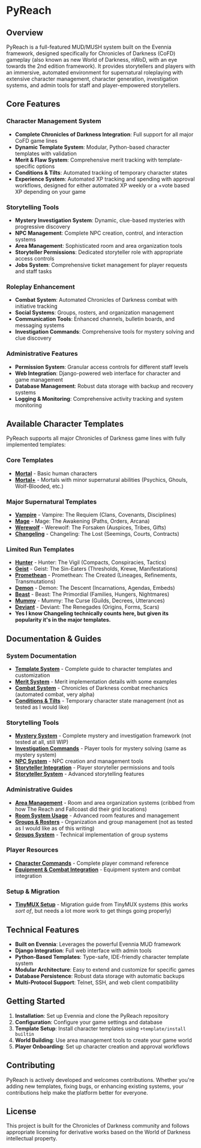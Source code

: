 # PyReach

## Overview

PyReach is a full-featured MUD/MUSH system built on the Evennia framework, designed specifically for Chronicles of Darkness (CoFD) gameplay (also known as new World of Darkness, nWoD, with an eye towards the 2nd edition framework). It provides storytellers and players with an immersive, automated environment for supernatural roleplaying with extensive character management, character generation, investigation systems, and admin tools for staff and player-empowered storytellers.

## Core Features

### **Character Management System**
- **Complete Chronicles of Darkness Integration**: Full support for all major CoFD game lines
- **Dynamic Template System**: Modular, Python-based character templates with validation
- **Merit & Flaw System**: Comprehensive merit tracking with template-specific options
- **Conditions & Tilts**: Automated tracking of temporary character states
- **Experience System**: Automated XP tracking and spending with approval workflows, designed for either automated XP weekly or a +vote based XP depending on your game

### **Storytelling Tools**
- **Mystery Investigation System**: Dynamic, clue-based mysteries with progressive discovery
- **NPC Management**: Complete NPC creation, control, and interaction systems
- **Area Management**: Sophisticated room and area organization tools
- **Storyteller Permissions**: Dedicated storyteller role with appropriate access controls
- **Jobs System**: Comprehensive ticket management for player requests and staff tasks

### **Roleplay Enhancement**
- **Combat System**: Automated Chronicles of Darkness combat with initiative tracking
- **Social Systems**: Groups, rosters, and organization management
- **Communication Tools**: Enhanced channels, bulletin boards, and messaging systems
- **Investigation Commands**: Comprehensive tools for mystery solving and clue discovery

### **Administrative Features**
- **Permission System**: Granular access controls for different staff levels
- **Web Integration**: Django-powered web interface for character and game management
- **Database Management**: Robust data storage with backup and recovery systems
- **Logging & Monitoring**: Comprehensive activity tracking and system monitoring

## Available Character Templates

PyReach supports all major Chronicles of Darkness game lines with fully implemented templates:

### **Core Templates**
- **[Mortal](https://github.com/soma-satoro/PyReach/blob/main/docs/TEMPLATE_SYSTEM_SUMMARY.md)** - Basic human characters
- **[Mortal+](https://github.com/soma-satoro/PyReach/blob/main/docs/TEMPLATE_SYSTEM_SUMMARY.md)** - Mortals with minor supernatural abilities (Psychics, Ghouls, Wolf-Blooded, etc.)

### **Major Supernatural Templates**
- **[Vampire](https://github.com/soma-satoro/PyReach/blob/main/docs/TEMPLATE_SYSTEM_SUMMARY.md)** - Vampire: The Requiem (Clans, Covenants, Disciplines)
- **[Mage](https://github.com/soma-satoro/PyReach/blob/main/docs/TEMPLATE_SYSTEM_SUMMARY.md)** - Mage: The Awakening (Paths, Orders, Arcana)
- **[Werewolf](https://github.com/soma-satoro/PyReach/blob/main/docs/TEMPLATE_SYSTEM_SUMMARY.md)** - Werewolf: The Forsaken (Auspices, Tribes, Gifts)
- **[Changeling](https://github.com/soma-satoro/PyReach/blob/main/docs/TEMPLATE_SYSTEM_SUMMARY.md)** - Changeling: The Lost (Seemings, Courts, Contracts)


### **Limited Run Templates**
- **[Hunter](https://github.com/soma-satoro/PyReach/blob/main/docs/TEMPLATE_SYSTEM_SUMMARY.md)** - Hunter: The Vigil (Compacts, Conspiracies, Tactics)
- **[Geist](https://github.com/soma-satoro/PyReach/blob/main/docs/TEMPLATE_SYSTEM_SUMMARY.md)** - Geist: The Sin-Eaters (Thresholds, Krewe, Manifestations)
- **[Promethean](https://github.com/soma-satoro/PyReach/blob/main/docs/TEMPLATE_SYSTEM_SUMMARY.md)** - Promethean: The Created (Lineages, Refinements, Transmutations)
- **[Demon](https://github.com/soma-satoro/PyReach/blob/main/docs/TEMPLATE_SYSTEM_SUMMARY.md)** - Demon: The Descent (Incarnations, Agendas, Embeds)
- **[Beast](https://github.com/soma-satoro/PyReach/blob/main/docs/TEMPLATE_SYSTEM_SUMMARY.md)** - Beast: The Primordial (Families, Hungers, Nightmares)
- **[Mummy](https://github.com/soma-satoro/PyReach/blob/main/docs/TEMPLATE_SYSTEM_SUMMARY.md)** - Mummy: The Curse (Guilds, Decrees, Utterances)
- **[Deviant](https://github.com/soma-satoro/PyReach/blob/main/docs/TEMPLATE_SYSTEM_SUMMARY.md)** - Deviant: The Renegades (Origins, Forms, Scars)
- **Yes I know Changeling technically counts here, but given its popularity it's in the major templates.**

## Documentation & Guides

### **System Documentation**
- **[Template System](https://github.com/soma-satoro/PyReach/blob/main/docs/TEMPLATE_SYSTEM_SUMMARY.md)** - Complete guide to character templates and customization
- **[Merit System](https://github.com/soma-satoro/PyReach/blob/main/docs/README_merit_system.md)** - Merit  implementation details with some examples
- **[Combat System](https://github.com/soma-satoro/PyReach/blob/main/docs/README_combat_system.md)** - Chronicles of Darkness combat mechanics (automated combat, very alpha)
- **[Conditions & Tilts](https://github.com/soma-satoro/PyReach/blob/main/docs/README_tilt_system.md)** - Temporary character state management (not as tested as I would like)

### **Storytelling Tools**
- **[Mystery System](https://github.com/soma-satoro/PyReach/blob/main/docs/MYSTERY_SYSTEM_SUMMARY.md)** - Complete mystery and investigation framework (not tested at all, still WIP)
- **[Investigation Commands](https://github.com/soma-satoro/PyReach/blob/main/docs/MYSTERY_INVESTIGATION_SYSTEM.md)** - Player tools for mystery solving (same as mystery system)
- **[NPC System](https://github.com/soma-satoro/PyReach/blob/main/docs/npc_system.md)** - NPC creation and management tools
- **[Storyteller Integration](https://github.com/soma-satoro/PyReach/blob/main/docs/STORYTELLER_INTEGRATION_SUMMARY.md)** - Player storyteller permissions and tools
- **[Storyteller System](https://github.com/soma-satoro/PyReach/blob/main/docs/STORYTELLER_SYSTEM.md)** - Advanced storytelling features

### **Administrative Guides**
- **[Area Management](https://github.com/soma-satoro/PyReach/blob/main/docs/AREA_MANAGEMENT.md)** - Room and area organization systems (cribbed from how The Reach and Fallcoast did their grid locations)
- **[Room System Usage](https://github.com/soma-satoro/PyReach/blob/main/docs/ROOM_SYSTEM_USAGE.md)** - Advanced room features and management
- **[Groups & Rosters](https://github.com/soma-satoro/PyReach/blob/main/docs/groups_and_rosters.md)** - Organization and group management (not as tested as I would like as of this writing)
- **[Groups System](https://github.com/soma-satoro/PyReach/blob/main/docs/typeclass_groups_system.md)** - Technical implementation of group systems

### **Player Resources**
- **[Character Commands](https://github.com/soma-satoro/PyReach/blob/main/docs/README_character_commands.md)** - Complete player command reference
- **[Equipment & Combat Integration](https://github.com/soma-satoro/PyReach/blob/main/docs/README_equipment_combat_integration.md)** - Equipment system and combat integration

### **Setup & Migration**
- **[TinyMUX Setup](https://github.com/soma-satoro/PyReach/blob/main/docs/TINYMUX_SETUP.md)** - Migration guide from TinyMUX systems (this works *sort of*, but needs a lot more work to get things going properly)

## Technical Features

- **Built on Evennia**: Leverages the powerful Evennia MUD framework
- **Django Integration**: Full web interface with admin tools
- **Python-Based Templates**: Type-safe, IDE-friendly character template system
- **Modular Architecture**: Easy to extend and customize for specific games
- **Database Persistence**: Robust data storage with automatic backups
- **Multi-Protocol Support**: Telnet, SSH, and web client compatibility

## Getting Started

1. **Installation**: Set up Evennia and clone the PyReach repository
2. **Configuration**: Configure your game settings and database
3. **Template Setup**: Install character templates using `+template/install builtin`
4. **World Building**: Use area management tools to create your game world
5. **Player Onboarding**: Set up character creation and approval workflows

## Contributing

PyReach is actively developed and welcomes contributions. Whether you're adding new templates, fixing bugs, or enhancing existing systems, your contributions help make the platform better for everyone.

## License

This project is built for the Chronicles of Darkness community and follows appropriate licensing for derivative works based on the World of Darkness intellectual property.
